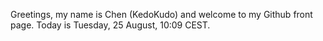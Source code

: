Greetings, my name is Chen (KedoKudo) and welcome to my Github front page.  Today is Tuesday, 25 August, 10:09 CEST.